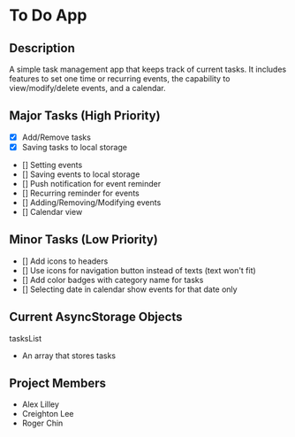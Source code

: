 # To Do App

## Description
A simple task management app that keeps track of current tasks. It includes features to set one time or recurring events, the capability to view/modify/delete events, and a calendar.

## Major Tasks (High Priority)

- [x] Add/Remove tasks
- [x] Saving tasks to local storage
- [] Setting events
- [] Saving events to local storage
- [] Push notification for event reminder
- [] Recurring reminder for events
- [] Adding/Removing/Modifying events
- [] Calendar view

## Minor Tasks (Low Priority)

- [] Add icons to headers
- [] Use icons for navigation button instead of texts (text won't fit)
- [] Add color badges with category name for tasks
- [] Selecting date in calendar show events for that date only

## Current AsyncStorage Objects

tasksList
- An array that stores tasks

## Project Members

- Alex Lilley
- Creighton Lee
- Roger Chin
